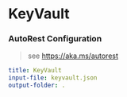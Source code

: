 # KeyVault
### AutoRest Configuration
> see https://aka.ms/autorest

``` yaml
title: KeyVault
input-file: keyvault.json
output-folder: .
```